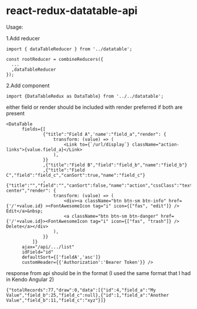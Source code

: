 # react-redux-datatable-api

Usage:

1.Add reducer
```
import { dataTableReducer } from '../datatable';

const rootReducer = combineReducers({
  ...
  ,dataTableReducer
});
```

2.Add component
```
import {DataTableRedux as DataTable} from '../../datatable';
```
either field or render should be included with render preferred if both are present
```
<DataTable
      fields={[
              {"title":"Field A",'name':"field_a","render": {
                  transform: (value) => (
                      <Link to={`/url/display`} className="action-links">{value.field_a}</Link>
                  ),
              }}
              ,{"title":"Field B","field":"field_b","name":"field_b"}
              ,{"title":"Field C","field":"field_c","canSort":true,"name":"field_c"}
              ,{"title":"","field":"","canSort":false,"name":"action","cssClass":"text-center","render": {
                  transform: (value) => (
                      <div><a className="btn btn-sm btn-info" href={'/'+value.id} ><FontAwesomeIcon tag="i" icon={["fas", "edit"]} /> Edit</a>&nbsp;
                      <a className="btn btn-sm btn-danger" href={'/'+value.id}><FontAwesomeIcon tag="i" icon={["fas", "trash"]} /> Delete</a></div>
                  ),
              }}
          ]}
      ajax="/api/.../list"
      idField="id"
      defaultSort={['fieldA','asc']}
      customHeader={{'Authorization':'Bearer Token'}} />
```
      
response from api should be in the format (I used the same format that I had in Kendo Angular 2)
```
{"totalRecords":77,"draw":0,"data":[{"id":4,"field_a":"My Value","field_b":25,"field_c":null},{"id":1,"field_a":"Another Value","field_b":11,"field_c":"xyz"}]}
```
